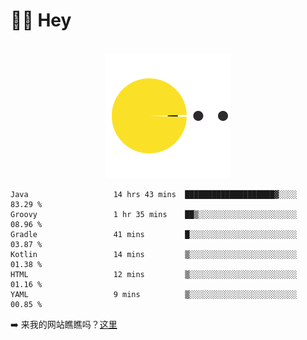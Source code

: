 
# 👋🏻 Hey
<div align="center">
	<br>
	<img src="https://raw.githubusercontent.com/Aniket965/Aniket965/master/pacman.svg?sanitize=true" width="200" height="200">
	<br>
</div>

<!--START_SECTION:waka-->

```text
Java                   14 hrs 43 mins  ████████████████████▓░░░░   83.29 %
Groovy                 1 hr 35 mins    ██▒░░░░░░░░░░░░░░░░░░░░░░   08.96 %
Gradle                 41 mins         █░░░░░░░░░░░░░░░░░░░░░░░░   03.87 %
Kotlin                 14 mins         ▒░░░░░░░░░░░░░░░░░░░░░░░░   01.38 %
HTML                   12 mins         ▒░░░░░░░░░░░░░░░░░░░░░░░░   01.16 %
YAML                   9 mins          ▒░░░░░░░░░░░░░░░░░░░░░░░░   00.85 %
```

<!--END_SECTION:waka-->

 ➡️  来我的网站瞧瞧吗？[这里](https://www.shaolongfei.com)
